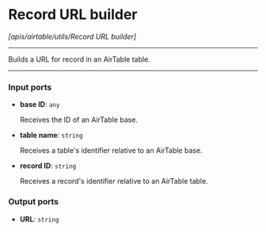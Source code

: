 # Record URL builder

_[apis/airtable/utils/Record URL builder]_

---

Builds a URL for record in an AirTable table.  

---

### Input ports

* __base ID__: ` any `


    Receives the ID of an AirTable base.  


* __table name__: ` string `


    Receives a table's identifier relative to an AirTable base.  


* __record ID__: ` string `


    Receives a record's identifier relative to an AirTable table.  

### Output ports

* __URL__: ` string `

